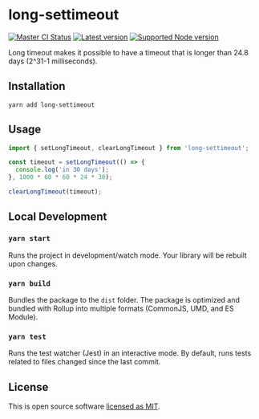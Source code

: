 # long-settimeout

[![Master CI Status](https://github.com/Kamahl19/long-settimeout/workflows/CI/badge.svg?branch=master)](https://github.com/Kamahl19/long-settimeout/actions?query=workflow%3ACI+branch%3Amaster)
[![Latest version](https://badgen.net/npm/v/long-settimeout)](https://www.npmjs.com/package/long-settimeout)
[![Supported Node version](https://badgen.net/npm/node/long-settimeout)](https://nodejs.org/en/about/releases/)

Long timeout makes it possible to have a timeout that is longer than 24.8 days (2^31-1 milliseconds).

## Installation

```
yarn add long-settimeout
```

## Usage

```js
import { setLongTimeout, clearLongTimeout } from 'long-settimeout';

const timeout = setLongTimeout(() => {
  console.log('in 30 days');
}, 1000 * 60 * 60 * 24 * 30);

clearLongTimeout(timeout);
```

## Local Development

### `yarn start`

Runs the project in development/watch mode. Your library will be rebuilt upon changes.

### `yarn build`

Bundles the package to the `dist` folder. The package is optimized and bundled with Rollup into multiple formats (CommonJS, UMD, and ES Module).

### `yarn test`

Runs the test watcher (Jest) in an interactive mode. By default, runs tests related to files changed since the last commit.

## License

This is open source software [licensed as MIT](https://github.com/Kamahl19/long-settimeout/blob/master/LICENSE).
